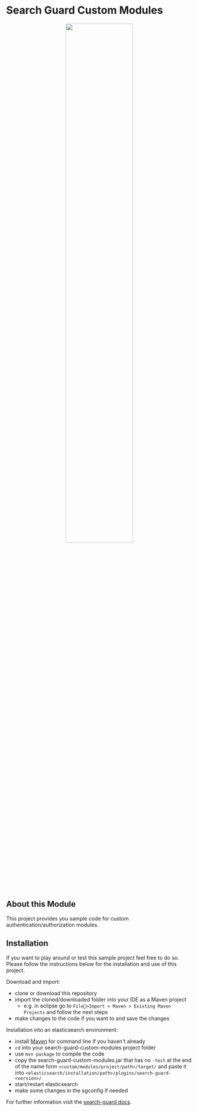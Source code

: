 # Search Guard Custom Modules

<p align="center">
<img src="http://docs.search-guard.com/latest/search-guard-frontmatter.png" style="width: 60%" class="md_image"/>
</p>

## About this Module

This project provides you sample code for custom authentication/authorization modules.

## Installation

If you want to play around or test this sample project feel free to do so. Please follow the instructions below for the installation and use of this project.

Download and import:

* clone or download this repository
* import the cloned/downloaded folder into your IDE as a Maven project
  * e.g. in eclipse go to `File>Import > Maven > Existing Maven Projects` and follow the next steps
* make changes to the code if you want to and save the changes

Installation into an elasticsearch environment:

* install [Maven](https://maven.apache.org/download.cgi) for command line if you haven't already
* `cd` into your search-guard-custom-modules project folder
* use `mvn package` to compile the code
* copy the search-guard-custom-modules.jar that has no `-test` at the end of the name form `<custom/modules/project/path>/target/` and paste it into `<elasticsearch/installation/path>/plugins/search-guard-<version>/`
* start/restart elasticsearch
* make some changes in the sgconfig if needed

For further information visit the [search-guard docs](https://docs.search-guard.com/latest/custom-authentication-modules).